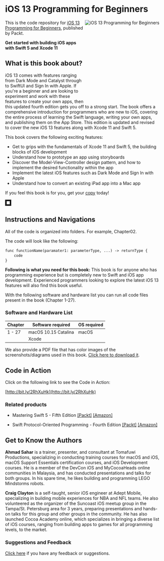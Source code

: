 # iOS 13 Programming for Beginners

<a href="https://www.packtpub.com/mobile/ios-13-programming-for-beginners-fourth-edition?utm_source=github&utm_medium=repository&utm_campaign=9781838821906"><img src="Cover Image URL of the Book" alt="iOS 13 Programming for Beginners" height="256px" align="right"></a>

This is the code repository for [iOS 13 Programming for Beginners](https://www.packtpub.com/mobile/ios-13-programming-for-beginners-fourth-edition?utm_source=github&utm_medium=repository&utm_campaign=9781838821906), published by Packt.

**Get started with building iOS apps with Swift 5 and Xcode 11**

## What is this book about?
iOS 13 comes with features ranging from Dark Mode and Catalyst through to SwiftUI and Sign In with Apple. If you're a beginner and are looking to experiment and work with these features to create your own apps, then this updated fourth edition gets you off to a strong start. The book offers a comprehensive introduction for programmers who are new to iOS, covering the entire process of learning the Swift language, writing your own apps, and publishing them on the App Store. This edition is updated and revised to cover the new iOS 13 features along with Xcode 11 and Swift 5.

This book covers the following exciting features: 
* Get to grips with the fundamentals of Xcode 11 and Swift 5, the building blocks of iOS development
* Understand how to prototype an app using storyboards
* Discover the Model-View-Controller design pattern, and how to implement the desired functionality within the app
* Implement the latest iOS features such as Dark Mode and Sign In with Apple
* Understand how to convert an existing iPad app into a Mac app

If you feel this book is for you, get your [copy](https://www.amazon.com/dp/1838821902) today!

<a href="https://www.packtpub.com/?utm_source=github&utm_medium=banner&utm_campaign=GitHubBanner"><img src="https://raw.githubusercontent.com/PacktPublishing/GitHub/master/GitHub.png" 
alt="https://www.packtpub.com/" border="5" /></a>


## Instructions and Navigations
All of the code is organized into folders. For example, Chapter02.

The code will look like the following:
```
func functionName(paramater1: parameterType, ...) -> returnType {
    code
}
```

**Following is what you need for this book:**
This book is for anyone who has programming experience but is completely new to Swift and iOS app development. Experienced programmers looking to explore the latest iOS 13 features will also find this book useful.

With the following software and hardware list you can run all code files present in the book (Chapter 1-27).

### Software and Hardware List

| Chapter  | Software required                   | OS required                        |
| -------- | ------------------------------------| -----------------------------------|
| 1 - 27   | macOS 10.15 Catalina                | macOS                              |
|          | Xcode                               |                                    |


We also provide a PDF file that has color images of the screenshots/diagrams used in this book. [Click here to download it](https://static.packt-cdn.com/downloads/9781838821906_ColorImages.pdf).

## Code in Action

Click on the following link to see the Code in Action:

[http://bit.ly/2RhXuHk](http://bit.ly/2RhXuHk)

### Related products <Other books you may enjoy>
* Mastering Swift 5 - Fifth Edition [[Packt]](https://www.packtpub.com/application-development/mastering-swift-5-fifth-edition?utm_source=github&utm_medium=repository&utm_campaign=9781789139860) [[Amazon]](https://www.amazon.com/dp/1789139864)

* Swift Protocol-Oriented Programming - Fourth Edition [[Packt]](https://www.packtpub.com/programming/swift-protocol-oriented-programming-fourth-edition?utm_source=github&utm_medium=repository&utm_campaign=9781789349023) [[Amazon]](https://www.amazon.com/dp/1789349028)

## Get to Know the Authors
**Ahmad Sahar**
is a trainer, presenter, and consultant at Tomafuwi Productions, specializing in conducting training courses for macOS and iOS, macOS Support Essentials certification courses, and iOS Development courses. He is a member of the DevCon iOS and MyCocoaHeads online communities in Malaysia, and has conducted presentations and talks for both groups. In his spare time, he likes building and programming LEGO Mindstorms robots.

**Craig Clayton**
is a self-taught, senior iOS engineer at Adept Mobile, specializing in building mobile experiences for NBA and NFL teams. He also volunteered as the organizer of the Suncoast iOS meetup group in the Tampa/St. Petersburg area for 3 years, preparing presentations and hands-on talks for this group and other groups in the community. He has also launched Cocoa Academy online, which specializes in bringing a diverse list of iOS courses, ranging from building apps to games for all programming levels, to the market.

### Suggestions and Feedback
[Click here](https://docs.google.com/forms/d/e/1FAIpQLSdy7dATC6QmEL81FIUuymZ0Wy9vH1jHkvpY57OiMeKGqib_Ow/viewform) if you have any feedback or suggestions.

